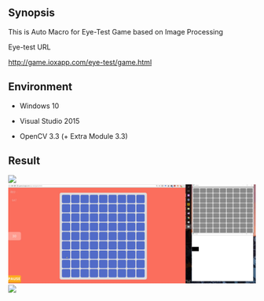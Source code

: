 ## Synopsis

This is Auto Macro for Eye-Test Game based on Image Processing

Eye-test URL

http://game.ioxapp.com/eye-test/game.html 

## Environment

- Windows 10

- Visual Studio 2015

- OpenCV 3.3 (+ Extra Module 3.3)

## Result

![](https://im4.ezgif.com/tmp/ezgif-4-2d45beabd3.gif)
![](./result1.jpg)
![](./KakaoTalk_20171128_232558922.gif)